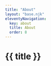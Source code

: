 ```yaml
---
title: "About"
layout: "base.njk"
eleventyNavigation:
  key: about
  title: About
  order: 8
---
```



<h1>{{ title }}</h1>
